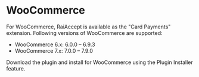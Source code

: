 # WooCommerce
For WooCommerce, RaiAccept is available as the "Card Payments" extension. Following versions of WooCommerce are supported:

* WooCommerce 6.x: 6.0.0 – 6.9.3
* WooCommerce 7.x: 7.0.0 – 7.9.0

Download the plugin and install for WooCommerce using the Plugin Installer feature.
